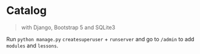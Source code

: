 # Catalog

> with Django, Bootstrap 5 and SQLite3

Run `python manage.py` `createsuperuser` + `runserver` and go to `/admin` to add `modules` and `lessons`.
